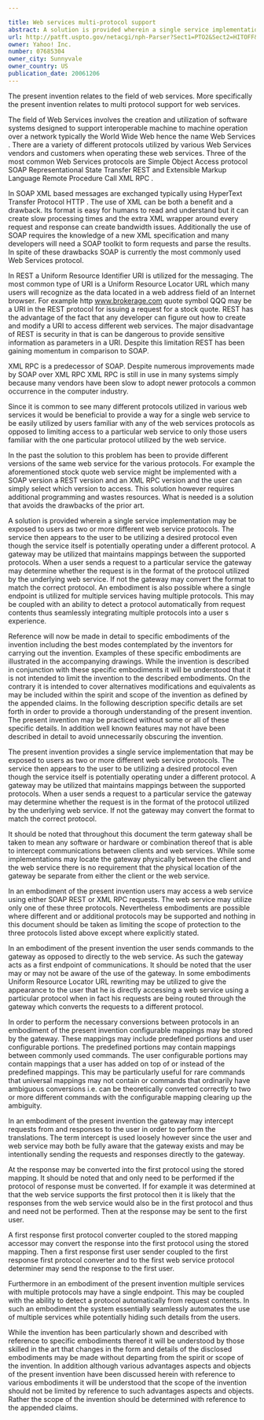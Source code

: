 ```yaml
---

title: Web services multi-protocol support
abstract: A solution is provided wherein a single service implementation may be exposed to users as two or more different web service protocols. The service then appears to the user to be utilizing a desired protocol even though the service itself is potentially operating under a different protocol. A gateway may be utilized that maintains mappings between the supported protocols. When a user sends a request to a particular service, the gateway may determine whether the request is in the format of the protocol utilized by the underlying web service. If not, the gateway may convert the format to match the correct protocol. An embodiment is also possible where a single endpoint is utilized for multiple services having multiple protocols. This may be coupled with an ability to detect a protocol automatically from request contents, thus seamlessly integrating multiple protocols into a user's experience.
url: http://patft.uspto.gov/netacgi/nph-Parser?Sect1=PTO2&Sect2=HITOFF&p=1&u=%2Fnetahtml%2FPTO%2Fsearch-adv.htm&r=1&f=G&l=50&d=PALL&S1=07685304&OS=07685304&RS=07685304
owner: Yahoo! Inc.
number: 07685304
owner_city: Sunnyvale
owner_country: US
publication_date: 20061206
---
```

The present invention relates to the field of web services. More specifically the present invention relates to multi protocol support for web services.

The field of Web Services involves the creation and utilization of software systems designed to support interoperable machine to machine operation over a network typically the World Wide Web hence the name Web Services . There are a variety of different protocols utilized by various Web Services vendors and customers when operating these web services. Three of the most common Web Services protocols are Simple Object Access protocol SOAP Representational State Transfer REST and Extensible Markup Language Remote Procedure Call XML RPC .

In SOAP XML based messages are exchanged typically using HyperText Transfer Protocol HTTP . The use of XML can be both a benefit and a drawback. Its format is easy for humans to read and understand but it can create slow processing times and the extra XML wrapper around every request and response can create bandwidth issues. Additionally the use of SOAP requires the knowledge of a new XML specification and many developers will need a SOAP toolkit to form requests and parse the results. In spite of these drawbacks SOAP is currently the most commonly used Web Services protocol.

In REST a Uniform Resource Identifier URI is utilized for the messaging. The most common type of URI is a Uniform Resource Locator URL which many users will recognize as the data located in a web address field of an Internet browser. For example http www.brokerage.com quote symbol QQQ may be a URI in the REST protocol for issuing a request for a stock quote. REST has the advantage of the fact that any developer can figure out how to create and modify a URI to access different web services. The major disadvantage of REST is security in that is can be dangerous to provide sensitive information as parameters in a URI. Despite this limitation REST has been gaining momentum in comparison to SOAP.

XML RPC is a predecessor of SOAP. Despite numerous improvements made by SOAP over XML RPC XML RPC is still in use in many systems simply because many vendors have been slow to adopt newer protocols a common occurrence in the computer industry.

Since it is common to see many different protocols utilized in various web services it would be beneficial to provide a way for a single web service to be easily utilized by users familiar with any of the web services protocols as opposed to limiting access to a particular web service to only those users familiar with the one particular protocol utilized by the web service.

In the past the solution to this problem has been to provide different versions of the same web service for the various protocols. For example the aforementioned stock quote web service might be implemented with a SOAP version a REST version and an XML RPC version and the user can simply select which version to access. This solution however requires additional programming and wastes resources. What is needed is a solution that avoids the drawbacks of the prior art.

A solution is provided wherein a single service implementation may be exposed to users as two or more different web service protocols. The service then appears to the user to be utilizing a desired protocol even though the service itself is potentially operating under a different protocol. A gateway may be utilized that maintains mappings between the supported protocols. When a user sends a request to a particular service the gateway may determine whether the request is in the format of the protocol utilized by the underlying web service. If not the gateway may convert the format to match the correct protocol. An embodiment is also possible where a single endpoint is utilized for multiple services having multiple protocols. This may be coupled with an ability to detect a protocol automatically from request contents thus seamlessly integrating multiple protocols into a user s experience.

Reference will now be made in detail to specific embodiments of the invention including the best modes contemplated by the inventors for carrying out the invention. Examples of these specific embodiments are illustrated in the accompanying drawings. While the invention is described in conjunction with these specific embodiments it will be understood that it is not intended to limit the invention to the described embodiments. On the contrary it is intended to cover alternatives modifications and equivalents as may be included within the spirit and scope of the invention as defined by the appended claims. In the following description specific details are set forth in order to provide a thorough understanding of the present invention. The present invention may be practiced without some or all of these specific details. In addition well known features may not have been described in detail to avoid unnecessarily obscuring the invention.

The present invention provides a single service implementation that may be exposed to users as two or more different web service protocols. The service then appears to the user to be utilizing a desired protocol even though the service itself is potentially operating under a different protocol. A gateway may be utilized that maintains mappings between the supported protocols. When a user sends a request to a particular service the gateway may determine whether the request is in the format of the protocol utilized by the underlying web service. If not the gateway may convert the format to match the correct protocol.

It should be noted that throughout this document the term gateway shall be taken to mean any software or hardware or combination thereof that is able to intercept communications between clients and web services. While some implementations may locate the gateway physically between the client and the web service there is no requirement that the physical location of the gateway be separate from either the client or the web service.

In an embodiment of the present invention users may access a web service using either SOAP REST or XML RPC requests. The web service may utilize only one of these three protocols. Nevertheless embodiments are possible where different and or additional protocols may be supported and nothing in this document should be taken as limiting the scope of protection to the three protocols listed above except where explicitly stated.

In an embodiment of the present invention the user sends commands to the gateway as opposed to directly to the web service. As such the gateway acts as a first endpoint of communications. It should be noted that the user may or may not be aware of the use of the gateway. In some embodiments Uniform Resource Locator URL rewriting may be utilized to give the appearance to the user that he is directly accessing a web service using a particular protocol when in fact his requests are being routed through the gateway which converts the requests to a different protocol.

In order to perform the necessary conversions between protocols in an embodiment of the present invention configurable mappings may be stored by the gateway. These mappings may include predefined portions and user configurable portions. The predefined portions may contain mappings between commonly used commands. The user configurable portions may contain mappings that a user has added on top of or instead of the predefined mappings. This may be particularly useful for rare commands that universal mappings may not contain or commands that ordinarily have ambiguous conversions i.e. can be theoretically converted correctly to two or more different commands with the configurable mapping clearing up the ambiguity.

In an embodiment of the present invention the gateway may intercept requests from and responses to the user in order to perform the translations. The term intercept is used loosely however since the user and web service may both be fully aware that the gateway exists and may be intentionally sending the requests and responses directly to the gateway.

At the response may be converted into the first protocol using the stored mapping. It should be noted that and only need to be performed if the protocol of response must be converted. If for example it was determined at that the web service supports the first protocol then it is likely that the responses from the web service would also be in the first protocol and thus and need not be performed. Then at the response may be sent to the first user.

A first response first protocol converter coupled to the stored mapping accessor may convert the response into the first protocol using the stored mapping. Then a first response first user sender coupled to the first response first protocol converter and to the first web service protocol determiner may send the response to the first user.

Furthermore in an embodiment of the present invention multiple services with multiple protocols may have a single endpoint. This may be coupled with the ability to detect a protocol automatically from request contents. In such an embodiment the system essentially seamlessly automates the use of multiple services while potentially hiding such details from the users.

While the invention has been particularly shown and described with reference to specific embodiments thereof it will be understood by those skilled in the art that changes in the form and details of the disclosed embodiments may be made without departing from the spirit or scope of the invention. In addition although various advantages aspects and objects of the present invention have been discussed herein with reference to various embodiments it will be understood that the scope of the invention should not be limited by reference to such advantages aspects and objects. Rather the scope of the invention should be determined with reference to the appended claims.


